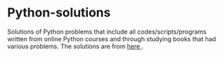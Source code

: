 # Python-solutions

Solutions of Python problems that include all codes/scripts/programs written from online Python courses and through studying books that had various problems. The solutions are from [here        ](https://learnpythonthehardway.org/).
